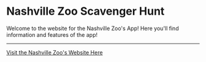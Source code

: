 # **Nashville Zoo Scavenger Hunt**

Welcome to the website for the Nashville Zoo's App! Here you'll find information and features of the app!

_____

[Visit the Nashville Zoo's Website Here](https://www.nashvillezoo.org/) 

 
